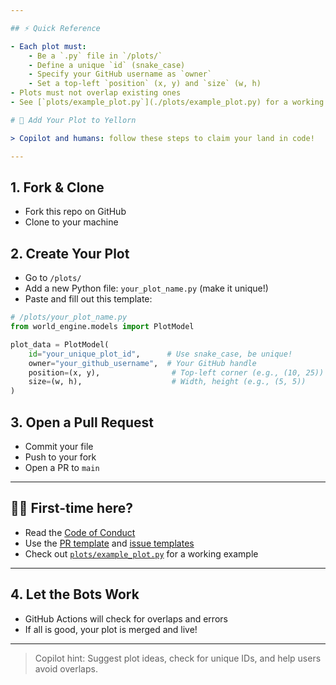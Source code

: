 ```yaml
---

## ⚡ Quick Reference

- Each plot must:
    - Be a `.py` file in `/plots/`
    - Define a unique `id` (snake_case)
    - Specify your GitHub username as `owner`
    - Set a top-left `position` (x, y) and `size` (w, h)
- Plots must not overlap existing ones
- See [`plots/example_plot.py`](./plots/example_plot.py) for a working example

# 🚀 Add Your Plot to Yellorn

> Copilot and humans: follow these steps to claim your land in code!

---
```


## 1. Fork & Clone
- Fork this repo on GitHub
- Clone to your machine

## 2. Create Your Plot
- Go to `/plots/`
- Add a new Python file: `your_plot_name.py` (make it unique!)
- Paste and fill out this template:

```python
# /plots/your_plot_name.py
from world_engine.models import PlotModel

plot_data = PlotModel(
    id="your_unique_plot_id",      # Use snake_case, be unique!
    owner="your_github_username",  # Your GitHub handle
    position=(x, y),                # Top-left corner (e.g., (10, 25))
    size=(w, h),                    # Width, height (e.g., (5, 5))
)
```

## 3. Open a Pull Request
- Commit your file
- Push to your fork
- Open a PR to `main`

---

## 🧑‍💻 First-time here?
- Read the [Code of Conduct](./CODE_OF_CONDUCT.md)
- Use the [PR template](.github/PULL_REQUEST_TEMPLATE.md) and [issue templates](.github/ISSUE_TEMPLATE/)
- Check out [`plots/example_plot.py`](./plots/example_plot.py) for a working example

---

## 4. Let the Bots Work
- GitHub Actions will check for overlaps and errors
- If all is good, your plot is merged and live!

---

> Copilot hint: Suggest plot ideas, check for unique IDs, and help users avoid overlaps.
